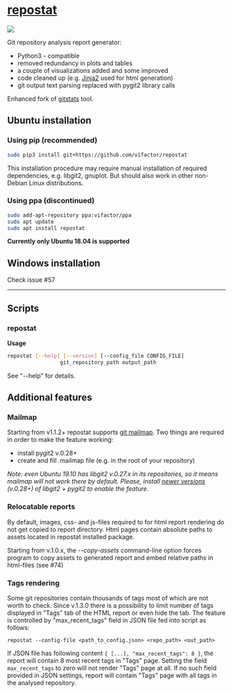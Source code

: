 # [repostat](https://github.com/vifactor/repostat)
<p align="left">
    <a href="https://travis-ci.org/vifactor/repostat" alt="Build status">
        <img src="https://travis-ci.com/vifactor/repostat.svg?branch=master" /></a>
</p>

Git repository analysis report generator:
 - Python3 - compatible
 - removed redundancy in plots and tables
 - a couple of visualizations added and some improved
 - code cleaned up (e.g. [Jinja2](https://jinja.palletsprojects.com/en/2.10.x/)
  used for html generation)
 - git output text parsing replaced with pygit2 library calls

Enhanced fork of [gitstats](https://github.com/hoxu/gitstats) tool.

## Ubuntu installation
### Using pip (recommended)
```bash
sudo pip3 install git+https://github.com/vifactor/repostat
```
This installation procedure may require manual installation 
of required dependencies, e.g. libgit2, gnuplot. But should also
work in other non-Debian Linux distributions.

### Using ppa (discontinued)
```bash
sudo add-apt-repository ppa:vifactor/ppa
sudo apt update
sudo apt install repostat
```
**Currently only Ubuntu 18.04 is supported**

## Windows installation
Check issue #57

___
## Scripts
### repostat
**Usage**
```bash
repostat [--help] [--version] [--config_file CONFIG_FILE]
                 git_repository_path output_path
```
See "--help" for details.

## Additional features

### Mailmap
Starting from v1.1.2+ repostat supports [git mailmap](https://git-scm.com/docs/git-check-mailmap). 
Two things are required in order to make the feature working:
- install pygit2 v.0.28+
- create and fill .mailmap file (e.g. in the root of your repository)

*Note: even Ubuntu 19.10 has libgit2 v.0.27.x in its repositories,
so it means mailmap will not work there by default. Please, install
[newer versions](https://www.pygit2.org/install.html) (v.0.28+)
of libgit2 + pygit2 to enable the feature.*

### Relocatable reports
By default, images, css- and js-files required to for html report
rendering do not get copied to report directory. Html pages contain 
absolute paths to assets located in repostat installed package.

Starting from v.1.0.x, the *--copy-assets* command-line option forces
program to copy assets to generated report and embed relative paths
in html-files (see #74)

### Tags rendering
Some git repositories contain thousands of tags most of which are not 
worth to check. Since v.1.3.0 there is a possibility to limit number 
of tags displayed in "Tags" tab of the HTML report or even hide the tab.
The feature is controlled by "max_recent_tags" field in JSON 
file fed into script as follows:
```
repostat --config-file <path_to_config.json> <repo_path> <out_path>
```
If JSON file has following content `{ [...], "max_recent_tags": 8 }`,
the report will contain 8 most recent tags in "Tags" page. Setting the
field `max_recent_tags` to zero will not render "Tags" page at all. If
no such field provided in JSON settings, report will contain "Tags" page
with all tags in the analysed repository.
